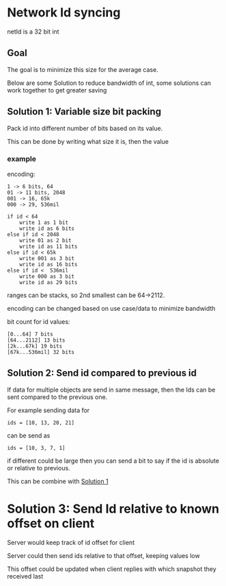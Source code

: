 # Network Id syncing

netId is a 32 bit int

## Goal

The goal is to minimize this size for the average case.

Below are some Solution to reduce bandwidth of int, some solutions can work together to get greater saving

## Solution 1: Variable size bit packing

Pack id into different number of bits based on its value.

This can be done by writing what size it is, then the value

### example
encoding:
```
1 -> 6 bits, 64
01 -> 11 bits, 2048
001 -> 16, 65k
000 -> 29, 536mil
```

```
if id < 64
    write 1 as 1 bit
    write id as 6 bits
else if id < 2048
    write 01 as 2 bit
    write id as 11 bits
else if id < 65k
    write 001 as 3 bit
    write id as 16 bits
else if id <  536mil
    write 000 as 3 bit
    write id as 29 bits
```

ranges can be stacks, so 2nd smallest can be 64->2112.

encoding can be changed based on use case/data to minimize bandwidth

bit count for id values:
```
[0...64] 7 bits
[64...2112] 13 bits
[2k...67k] 19 bits
[67k...536mil] 32 bits
```

## Solution 2: Send id compared to previous id

If data for multiple objects are send in same message, then the Ids can be sent compared to the previous one.

For example sending data for 
```
ids = [10, 13, 20, 21]
```

can be send as 
```
ids = [10, 3, 7, 1]
```

if different could be large then you can send a bit to say if the id is absolute or relative to previous.

This can be combine with [Solution 1](##Solution-1)


# Solution 3: Send Id relative to known offset on client

Server would keep track of id offset for client

Server could then send ids relative to that offset, keeping values low

This offset could be updated when client replies with which snapshot they received last
